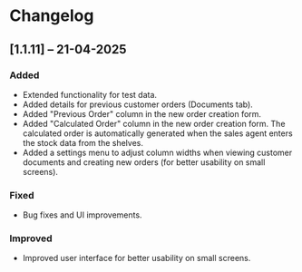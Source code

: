# Changelog

## [1.1.11] – 21-04-2025

### Added
- Extended functionality for test data.
- Added details for previous customer orders (Documents tab).
- Added "Previous Order" column in the new order creation form.
- Added "Calculated Order" column in the new order creation form. The calculated order is automatically generated when the sales agent enters the stock data from the shelves.
- Added a settings menu to adjust column widths when viewing customer documents and creating new orders (for better usability on small screens).

### Fixed
- Bug fixes and UI improvements.

### Improved
- Improved user interface for better usability on small screens.
